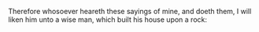 Therefore whosoever heareth these sayings of mine, and doeth them, I will liken him unto a wise man, which built his house upon a rock:
